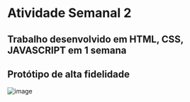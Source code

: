 # Atividade Semanal 2
## Trabalho desenvolvido em HTML, CSS, JAVASCRIPT em 1 semana
## Protótipo de alta fidelidade

![image](https://user-images.githubusercontent.com/79486623/198423256-d9784ffd-a699-4c9c-b0eb-497fa76de88a.png)


